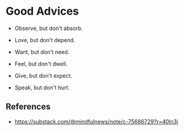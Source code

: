# Good Advices

- Observe, but don't absorb.

- Love, but don't depend.

- Want, but don't need.

- Feel, but don't dwell.

- Give, but don't expect.

- Speak, but don't hurt.

## References
* https://substack.com/@mindfulnews/note/c-75686729?r=40ln3j